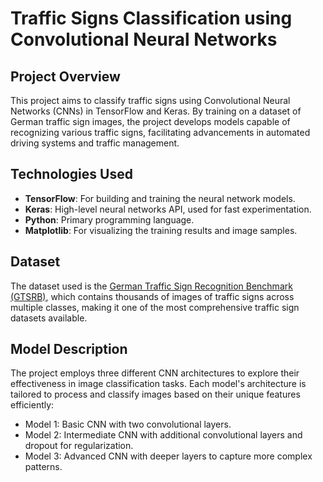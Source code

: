 # Traffic Signs Classification using Convolutional Neural Networks

## Project Overview
This project aims to classify traffic signs using Convolutional Neural Networks (CNNs) in TensorFlow and Keras. By training on a dataset of German traffic sign images, the project develops models capable of recognizing various traffic signs, facilitating advancements in automated driving systems and traffic management.

## Technologies Used
- **TensorFlow**: For building and training the neural network models.
- **Keras**: High-level neural networks API, used for fast experimentation.
- **Python**: Primary programming language.
- **Matplotlib**: For visualizing the training results and image samples.

## Dataset
The dataset used is the [German Traffic Sign Recognition Benchmark (GTSRB)](https://www.kaggle.com/meowmeowmeowmeowmeow/gtsrb-german-traffic-sign), which contains thousands of images of traffic signs across multiple classes, making it one of the most comprehensive traffic sign datasets available.

## Model Description
The project employs three different CNN architectures to explore their effectiveness in image classification tasks. Each model's architecture is tailored to process and classify images based on their unique features efficiently:
- Model 1: Basic CNN with two convolutional layers.
- Model 2: Intermediate CNN with additional convolutional layers and dropout for regularization.
- Model 3: Advanced CNN with deeper layers to capture more complex patterns.
